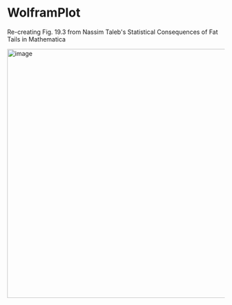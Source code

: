 # WolframPlot

Re-creating Fig. 19.3 from Nassim Taleb's Statistical Consequences of Fat Tails in Mathematica

<img width="576" alt="image" src="https://github.com/abilzerian/SCOFT_fig/assets/112125592/d3709756-b10d-428a-933c-b561cb5b1779">
